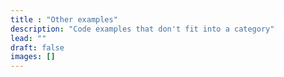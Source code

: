 ```yaml
---
title : "Other examples"
description: "Code examples that don't fit into a category"
lead: ""
draft: false
images: []
---
```

